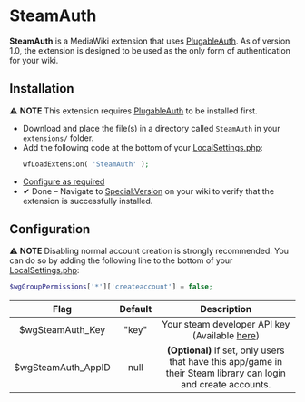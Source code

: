 # SteamAuth

**SteamAuth** is a MediaWiki extension that uses [PlugableAuth](https://www.mediawiki.org/wiki/Extension:PluggableAuth). As of version 1.0, the extension is designed to be used as the only form of authentication for your wiki.


## Installation
⚠ **NOTE** This extension requires [PlugableAuth](https://www.mediawiki.org/wiki/Extension:PluggableAuth) to be installed first.

- Download and place the file(s) in a directory called `SteamAuth` in your `extensions/` folder.
- Add the following code at the bottom of your [LocalSettings.php](https://www.mediawiki.org/wiki/Manual:LocalSettings.php):
  ```php
  wfLoadExtension( 'SteamAuth' );
  ```
- [Configure as required](#configuration)
- ✔ Done – Navigate to [Special:Version](https://www.mediawiki.org/wiki/Special:Version) on your wiki to verify that the extension is successfully installed.


## Configuration
⚠ **NOTE** Disabling normal account creation is strongly recommended. You can do so by adding the following line to the bottom of your [LocalSettings.php](https://www.mediawiki.org/wiki/Manual:LocalSettings.php):
```php
$wgGroupPermissions['*']['createaccount'] = false;
```

| Flag | Default | Description |
|:-:|:-:|:-:|
| $wgSteamAuth_Key | "key" | Your steam developer API key (Available [here](https://steamcommunity.com/dev/apikey)) |
| $wgSteamAuth_AppID | null | **(Optional)** If set, only users that have this app/game in their Steam library can login and create accounts. |